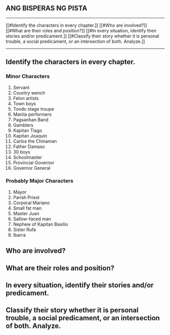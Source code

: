 ANG BISPERAS NG PISTA
---

---

[[#Identify the characters in every chapter.]]
[[#Who are involved?]]
[[#What are their roles and position?]]
[[#In every situation, identify their stories and/or predicament.]]
[[#Classify their story whether it is personal trouble, a social predicament, or an intersection of both. Analyze.]]

---

## Identify the characters in every chapter. 
### Minor Characters
1. Servant
2. Country wench
3. Felon artists
4. Town boys
5. Tondo stage troupe
6. Manila performers
7. Pagsanhan Band
8. Gamblers
9. Kapitan Tiago
10. Kapitan Joaquin
11. Carlos the Chinaman
12. Father Damaso
13. 30 boys
14. Schoolmaster
15. Provincial Governor
16. Governor General

### Probably Major Characters
1. Mayor
2. Parish Priest
3. Corporal Mariano
4. Small fat man
5. Master Juan
6. Sallow-faced man
7. Nephew of Kapitan Basilio
8. Sister Rufa
9. Ibarra


## Who are involved? 

## What are their roles and position? 

## In every situation, identify their stories and/or predicament. 

## Classify their story whether it is personal trouble, a social predicament, or an intersection of both. Analyze.
